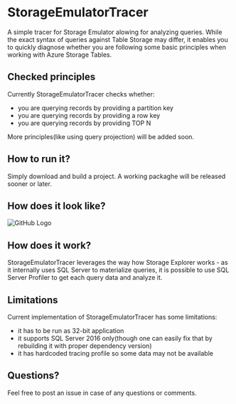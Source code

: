 # StorageEmulatorTracer
A simple tracer for Storage Emulator alowing for analyzing queries. While the exact syntax of queries against Table Storage may differ, it enables you to quickly diagnose whether you are following some basic principles when working with Azure Storage Tables.

## Checked principles
Currently StorageEmulatorTracer checks whether:
* you are querying records by providing a partition key
* you are querying records by providing a row key
* you are querying records by providing TOP N 

More principles(like using query projection) will be added soon.

## How to run it?
Simply download and build a project. A working packaghe will be released sooner or later.

## How does it look like?
![GitHub Logo](https://image.ibb.co/jav5Ae/how_it_works.png)

## How does it work?
StorageEmulatorTracer leverages the way how Storage Explorer works - as it internally uses SQL Server to materialize queries, it is possible to use SQL Server Profiler to get each query data and analyze it.

## Limitations
Current implementation of StorageEmulatorTracer has some limitations:
* it has to be run as 32-bit application
* it supports SQL Server 2016 only(though one can easily fix that by rebuilding it with proper dependency version)
* it has hardcoded tracing profile so some data may not be available

## Questions?
Feel free to post an issue in case of any questions or comments.
